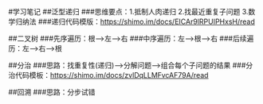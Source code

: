 #学习笔记
##泛型递归
###思维要点：1.抵制人肉递归 2.找最近重复子问题 3.数学归纳法
###递归代码模版：https://shimo.im/docs/EICAr9lRPUIPHxsH/read

##二叉树
###先序遍历：根-->左-->右
###中序遍历：左-->根-->右
###后续遍历：左-->右-->根

##分治
###思路：找重复性(递归)-->分解问题-->组合每个子问题的结果
###分治代码模板：https://shimo.im/docs/zvlDqLLMFvcAF79A/read

##回溯
###思路：分步试错
